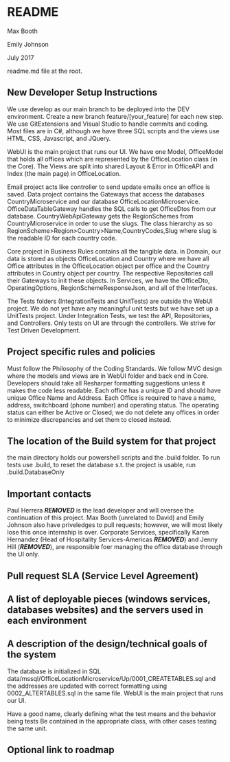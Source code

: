 # README

Max Booth

Emily Johnson

July 2017


readme.md file at the root. 

## New Developer Setup Instructions
We use develop as our main branch to be deployed into the DEV environment. Create a new branch feature/[your_feature] 
for each new step. We use GitExtensions and Visual Studio to handle commits and coding. Most files are 
in C#, although we have three SQL scripts and the views use HTML, CSS, Javascript, and JQuery.

WebUI is the main project that runs our UI. We have one Model, OfficeModel that holds all offices which
are represented by the OfficeLocation class (in the Core). The Views are split into shared Layout & Error 
in OfficeAPI and Index (the main page) in OfficeLocation.

Email project acts like controller to send update emails once an office is saved.
Data project contains the Gateways that access the databases CountryMicroservice and our database 
OfficeLocationMicroservice. OfficeDataTableGateway handles the SQL calls to get OfficeDtos from our 
database. CountryWebApiGateway gets the RegionSchemes from CountryMicroservice in order to use the 
slugs. The class hierarchy as so RegionScheme>Region>Country>Name,CountryCodes,Slug where slug is the 
readable ID for each country code.

Core project in Business Rules contains all the tangible data. in Domain, our data is stored as objects 
OfficeLocation and Country where we have all Office attributes in the OfficeLocation object per office 
and the Country attributes in Country object per country. The respective Repositories call their Gateways 
to init these objects.
In Services, we have the OfficeDto, OperatingOptions, RegionSchemeResponseJson, and all of the Interfaces.

The Tests folders (IntegrationTests and UnitTests) are outside the WebUI project. We do not yet have any 
meaningful unit tests but we have set up a UnitTests project. Under Integration Tests, we test the API, 
Repositories, and Controllers. Only tests on UI are through the controllers. We strive for Test Driven 
Development.

## Project specific rules and policies
Must follow the Philosophy of the Coding Standards. We follow MVC design where the models and views are
in WebUI folder and back end in Core. Developers should take all Resharper formatting suggestions unless 
it makes the code less readable.
Each office has a unique ID and should have unique Office Name and Address. Each Office is required to have 
a name, address, switchboard (phone number) and operating status. The operating status can either be Active 
or Closed; we do not delete any offices in order to minimize discrepancies and set them to closed instead.

## The location of the Build system for that project
the main directory holds our powershell scripts and the .build folder. To run tests use .build, to 
reset the database s.t. the project is usable, run .build.DatabaseOnly

## Important contacts 
Paul Herrera ***REMOVED*** is the lead developer and will oversee the continuation of 
this project. Max Booth (unrelated to David) and Emily Johnson also have priveledges to pull requests;
however, we will most likely lose this once internship is over. Corporate Services, specifically Karen 
Hernandez (Head of Hospitality Services-Americas ***REMOVED***) and Jenny Hill 
(***REMOVED***), are responsible foer managing the office database through the UI only.

## Pull request SLA (Service Level Agreement)

## A list of deployable pieces (windows services, databases websites) and the servers used in each environment

## A description of the design/technical goals of the system
The database is initialized in SQL data/mssql/OfficeLocationMicroservice/Up/0001_CREATETABLES.sql 
and the addresses are updated with correct formatting using 0002_ALTERTABLES.sql in the same file.
WebUI is the main project that runs our UI. 



Have a good name, clearly defining what the test means and the behavior being tests
 Be contained in the appropriate class, with other cases testing the same unit.

## Optional link to roadmap